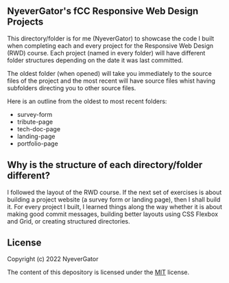 ## NyeverGator's fCC Responsive Web Design Projects

This directory/folder is for me (NyeverGator) to showcase the code I built when completing each and every project for the Responsive Web Design (RWD) course. Each project (named in every folder) will have different folder structures depending on the date it was last committed. 

The oldest folder (when opened) will take you immediately to the source files of the project and the most recent will have source files whist having subfolders directing you to other source files.

Here is an outline from the oldest to most recent folders:

* survey-form
* tribute-page
* tech-doc-page
* landing-page
* portfolio-page

## Why is the structure of each directory/folder different?

I followed the layout of the RWD course. If the next set of exercises is about building a project website (a survey form or landing page), then I shall build it. For every project I built, I learned things along the way whether it is about making good commit messages, building better layouts using CSS Flexbox and Grid, or creating structured directories. 

## License

Copyright (c) 2022 NyeverGator

The content of this depository is licensed under the <a href="LICENSE">MIT</a> license.

